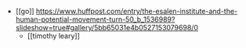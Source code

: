 - [[go]] https://www.huffpost.com/entry/the-esalen-institute-and-the-human-potential-movement-turn-50_b_1536989?slideshow=true#gallery/5bb65031e4b0527153079698/0
	- [[timothy leary]]